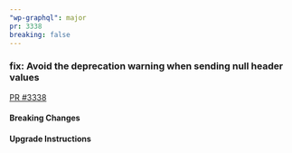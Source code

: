 ```yaml
---
"wp-graphql": major
pr: 3338
breaking: false
---
```


### fix: Avoid the deprecation warning when sending null header values

[PR #3338](https://github.com/wp-graphql/wp-graphql/pull/3338)

#### Breaking Changes
<!--
Does this PR introduce breaking changes? Please describe what breaks and any upgrade path for users.
If there are no breaking changes, delete this comment and the Breaking Changes heading
-->

#### Upgrade Instructions
<!--
If you indicated breaking changes above, please provide detailed upgrade instructions for users.
If there are no breaking changes, you can delete this comment and the Upgrade Instructions Heading.
-->

